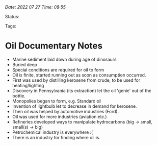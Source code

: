 
*Date: 2022 07 27 Time: 08:55*

Status: 

Tags: 

# Oil Documentary Notes


- Marine sediment laid down during age of dinosaurs
- Buried deep
- Special conditions are required for oil to form
- Oil is finite, started running out as soon as consumption occurred.
- First was used by distilling kerosene from crude, to be used for heating/lighting
- Discovery in Pennsylvania (its extraction) let the oil 'genie' out of the bottle.
- Monopolies began to form, e.g. Standard oil
- Invention of lightbulb let to decrease in demand for kerosene.
- Then oil was helped by automotive industries (Ford).
- Oil was used for more industries (aviation etc.)
- Refineries developed ways to manipulate hydrocarbons (big -> small, small(s) -> big)
- Petrochemical industry is everywhere :(
- There is an industry for finding where oil is.
